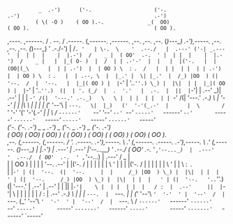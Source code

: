               _  .-')      ('-.                    ('-.                                         .-')                                           .-')    
             ( \( -O )    ( OO ).-.              _(  OO)                                       ( OO ).                                        ( OO ).  
  ,----.      ,------.    / . --. /    .-----.  (,------.    ,------.  ,--. ,--.    ,--.      (_)---\_)  .-'),-----.  ,--. ,--.    ,--.      (_)---\_) 
 '  .-./-')   |   /`. '   | \-.  \    '  .--./   |  .---' ('-| _.---'  |  | |  |    |  |.-')  /    _ |  ( OO'  .-.  ' |  | |  |    |  |.-')  /    _ |  
 |  |_( O- )  |  /  | | .-'-'  |  |   |  |('-.   |  |     (OO|(_\      |  | | .-')  |  | OO ) \  :` `.  /   |  | |  | |  | | .-')  |  | OO ) \  :` `.  
 |  | .--, \  |  |_.' |  \| |_.'  |  /_) |OO  ) (|  '--.  /  |  '--.   |  |_|( OO ) |  |`-' |  '..`''.) \_) |  |\|  | |  |_|( OO ) |  |`-' |  '..`''.) 
(|  | '. (_/  |  .  '.'   |  .-.  |  ||  |`-'|   |  .--'  \_)|  .--'   |  | | `-' /(|  '---.' .-._)   \   \ |  | |  | |  | | `-' /(|  '---.' .-._)   \ 
 |  '--'  |   |  |\  \    |  | |  | (_'  '--'\   |  `---.   \|  |_)   ('  '-'(_.-'  |      |  \       /    `'  '-'  '('  '-'(_.-'  |      |  \       / 
  `------'    `--' '--'   `--' `--'    `-----'   `------'    `--'       `-----'     `------'   `-----'       `-----'   `-----'     `------'   `-----'  
                ('-.      ('-.    .-') _                              _ .-') _      ('-.                               _ .-') _      ('-.     .-')    
            _(  OO)   _(  OO)  (  OO) )                            ( (  OO) )   _(  OO)                             ( (  OO) )   _(  OO)   ( OO ).  
 ,--.      (,------. (,------. /     '._     .-----.   .-'),-----.  \     .'_  (,------.      .-----.   .-'),-----.  \     .'_  (,------. (_)---\_) 
 |  |.-')   |  .---'  |  .---' |'--...__)   '  .--./  ( OO'  .-.  ' ,`'--..._)  |  .---'     '  .--./  ( OO'  .-.  ' ,`'--..._)  |  .---' /    _ |  
 |  | OO )  |  |      |  |     '--.  .--'   |  |('-.  /   |  | |  | |  |  \  '  |  |         |  |('-.  /   |  | |  | |  |  \  '  |  |     \  :` `.  
 |  |`-' | (|  '--.  (|  '--.     |  |     /_) |OO  ) \_) |  |\|  | |  |   ' | (|  '--.     /_) |OO  ) \_) |  |\|  | |  |   ' | (|  '--.   '..`''.) 
(|  '---.'  |  .--'   |  .--'     |  |     ||  |`-'|    \ |  | |  | |  |   / :  |  .--'     ||  |`-'|    \ |  | |  | |  |   / :  |  .--'  .-._)   \ 
 |      |   |  `---.  |  `---.    |  |    (_'  '--'\     `'  '-'  ' |  '--'  /  |  `---.   (_'  '--'\     `'  '-'  ' |  '--'  /  |  `---. \       / 
 `------'   `------'  `------'    `--'       `-----'       `-----'  `-------'   `------'      `-----'       `-----'  `-------'   `------'  `-----'  

